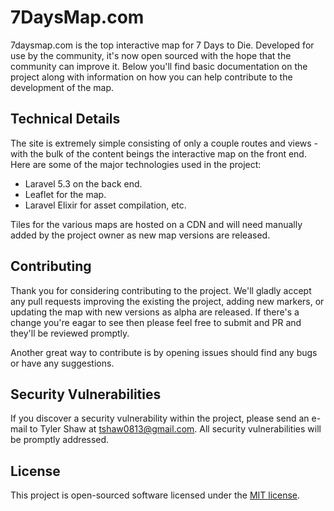 # 7DaysMap.com

7daysmap.com is the top interactive map for 7 Days to Die. Developed for use by the community, it's now open sourced with the hope
that the community can improve it. Below you'll find basic documentation on the project along with information on how you
can help contribute to the development of the map.

## Technical Details

The site is extremely simple consisting of only a couple routes and views - with the bulk of the content beings the interactive
map on the front end. Here are some of the major technologies used in the project:

- Laravel 5.3 on the back end.
- Leaflet for the map.
- Laravel Elixir for asset compilation, etc.

Tiles for the various maps are hosted on a CDN and will need manually added by the project owner as new map versions are released.

## Contributing

Thank you for considering contributing to the project. We'll gladly accept any pull requests improving the existing the project,
adding new markers, or updating the map with new versions as alpha are released. If there's a change you're eagar to see then
please feel free to submit and PR and they'll be reviewed promptly.

Another great way to contribute is by opening issues should find any bugs or have any suggestions.

## Security Vulnerabilities

If you discover a security vulnerability within the project, please send an e-mail to Tyler Shaw at tshaw0813@gmail.com. All security vulnerabilities will be promptly addressed.

## License

This project is open-sourced software licensed under the [MIT license](http://opensource.org/licenses/MIT).
